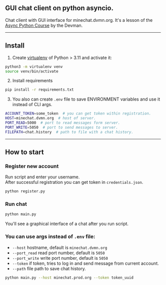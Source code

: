 ## GUI chat client on python asyncio.
Chat client with GUI interface for minechat.dvmn.org.
It's a lesson of the [Async Python Course](https://dvmn.org/modules/async-python/) by the Devman. 

---
## Install

1. Create [virtualenv](https://docs.python.org/3/library/venv.html) of Python > 3.11 and activate it:

```bash
python3 -m virtualenv venv
source venv/bin/activate
```

2. Install requirements

```bash
pip install -r requirements.txt
```

3. You also can create `.env` file to save ENVIRONMENT variables and use it instead of CLI args.

```bash
ACCOUNT_TOKEN=some_token  # you can get token within registration.
HOST=minechat.dvmn.org  # host of server.
PORT_READ=5000  # port to read messages form server.
PORT_WRITE=5050  # port to send messages to server.
FILEPATH=chat.history  # path to file with a chat history.
```
---
## How to start

### Register new account
Run script and enter your username.<br>
After successful registration you can get token in `credentials.json`. 
```bash
python register.py
```

### Run chat 
```bash
python main.py
```
You'll see a graphical interface of a chat after you run script.

### You can use args instead of `.env` file:


* `--host` hostname, default is `minechat.dvmn.org`
* `--port_read` read port number, default is `5050`
* `--port_write` write port number, default is `5050`
* `--token` if token, tries to log in and send message from current account.
* `--path` file path to save chat history.

```bash
python main.py --host minechat.prod.org --token token_uuid
```
